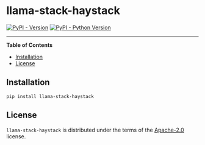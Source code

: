# llama-stack-haystack

[![PyPI - Version](https://img.shields.io/pypi/v/llama-stack-haystack.svg)](https://pypi.org/project/llama-stack-haystack)
[![PyPI - Python Version](https://img.shields.io/pypi/pyversions/llama-haystack.svg)](https://pypi.org/project/llama-stack-haystack)

-----

**Table of Contents**

- [Installation](#installation)
- [License](#license)

## Installation

```console
pip install llama-stack-haystack
```

## License

`llama-stack-haystack` is distributed under the terms of the [Apache-2.0](https://spdx.org/licenses/Apache-2.0.html) license.
